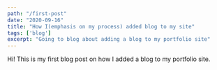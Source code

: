 ```yaml
---
path: "/first-post"
date: "2020-09-16"
title: "How I(emphasis on my process) added blog to my site"
tags: ['blog']
excerpt: "Going to blog about adding a blog to my portfolio site"
---
```


Hi! This is my first blog post on how I added a blog to my portfolio site. 
